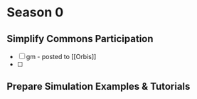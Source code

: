 # Season 0
## Simplify Commons Participation
- [ ] gm - posted to [[Orbis]]
- [ ] 
## Prepare Simulation Examples & Tutorials
